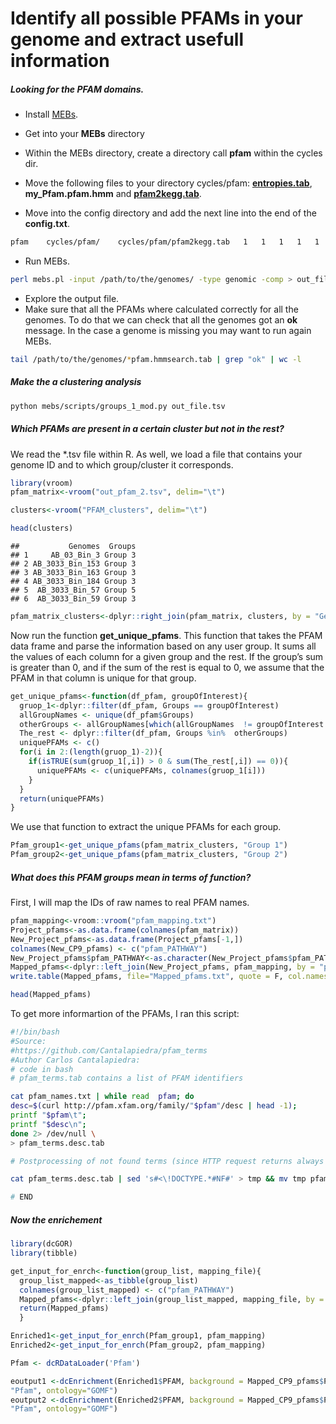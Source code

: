 Identify all possible PFAMs in your genome and extract usefull information
================

##### Looking for the PFAM domains.

  - Install [MEBs](https://github.com/valdeanda/mebs).

  - Get into your **MEBs** directory

  - Within the MEBs directory, create a directory call **pfam** within
    the cycles dir.

  - Move the following files to your directory cycles/pfam:
    [**entropies.tab**](https://github.com/mirnavazquez/Find_all_pfams/blob/master/data/),
    **my\_Pfam.pfam.hmm** and
    [**pfam2kegg.tab**](https://github.com/mirnavazquez/Find_all_pfams/blob/master/data/).

  - Move into the config directory and add the next line into the end of
    the **config.txt**.

<!-- end list -->

``` bash
pfam    cycles/pfam/    cycles/pfam/pfam2kegg.tab   1   1   1   1   1   1   1   1
```

  - Run MEBs.

<!-- end list -->

``` bash
perl mebs.pl -input /path/to/the/genomes/ -type genomic -comp > out_file.tsv
```

  - Explore the output file.
  - Make sure that all the PFAMs where calculated correctly for all the
    genomes. To do that we can check that all the genomes got an **ok**
    message. In the case a genome is missing you may want to run again
    MEBs.

<!-- end list -->

``` bash
tail /path/to/the/genomes/*pfam.hmmsearch.tab | grep "ok" | wc -l
```

##### Make the a clustering analysis

``` bash
python mebs/scripts/groups_1_mod.py out_file.tsv
```

##### Which PFAMs are present in a certain cluster but not in the rest?

We read the \*.tsv file within R. As well, we load a file that contains
your genome ID and to which group/cluster it corresponds.

``` r
library(vroom)
pfam_matrix<-vroom("out_pfam_2.tsv", delim="\t")
```

``` r
clusters<-vroom("PFAM_clusters", delim="\t")
```

``` r
head(clusters)
```

    ##           Genomes  Groups
    ## 1     AB_03_Bin_3 Group 3
    ## 2 AB_3033_Bin_153 Group 3
    ## 3 AB_3033_Bin_163 Group 3
    ## 4 AB_3033_Bin_184 Group 3
    ## 5  AB_3033_Bin_57 Group 5
    ## 6  AB_3033_Bin_59 Group 3

``` r
pfam_matrix_clusters<-dplyr::right_join(pfam_matrix, clusters, by = "Genomes")
```

Now run the function **get\_unique\_pfams**. This function that takes
the PFAM data frame and parse the information based on any user group.
It sums all the values of each column for a given group and the rest. If
the group’s sum is greater than 0, and if the sum of the rest is equal
to 0, we assume that the PFAM in that column is unique for that group.

``` r
get_unique_pfams<-function(df_pfam, groupOfInterest){
  gruop_1<-dplyr::filter(df_pfam, Groups == groupOfInterest)
  allGroupNames <- unique(df_pfam$Groups)
  otherGroups <- allGroupNames[which(allGroupNames  != groupOfInterest )]
  The_rest <- dplyr::filter(df_pfam, Groups %in%  otherGroups)
  uniquePFAMs <- c()
  for(i in 2:(length(gruop_1)-2)){
    if(isTRUE(sum(gruop_1[,i]) > 0 & sum(The_rest[,i]) == 0)){
      uniquePFAMs <- c(uniquePFAMs, colnames(gruop_1[i]))
    }
  }
  return(uniquePFAMs)
}
```

We use that function to extract the unique PFAMs for each group.

``` r
Pfam_group1<-get_unique_pfams(pfam_matrix_clusters, "Group 1")
Pfam_group2<-get_unique_pfams(pfam_matrix_clusters, "Group 2")
```

##### What does this PFAM groups mean in terms of function?

First, I will map the IDs of raw names to real PFAM names.

``` r
pfam_mapping<-vroom::vroom("pfam_mapping.txt")
Project_pfams<-as.data.frame(colnames(pfam_matrix))
New_Project_pfams<-as.data.frame(Project_pfams[-1,])
colnames(New_CP9_pfams) <- c("pfam_PATHWAY")
New_Project_pfams$pfam_PATHWAY<-as.character(New_Project_pfams$pfam_PATHWAY)
Mapped_pfams<-dplyr::left_join(New_Project_pfams, pfam_mapping, by = "pfam_PATHWAY")
write.table(Mapped_pfams, file="Mapped_pfams.txt", quote = F, col.names = T, row.names = F, sep = "\t")
```

``` r
head(Mapped_pfams)
```

To get more informartion of the PFAMs, I ran this script:

``` bash
#!/bin/bash
#Source:
#https://github.com/Cantalapiedra/pfam_terms
#Author Carlos Cantalapiedra:
# code in bash
# pfam_terms.tab contains a list of PFAM identifiers

cat pfam_names.txt | while read  pfam; do
desc=$(curl http://pfam.xfam.org/family/"$pfam"/desc | head -1);
printf "$pfam\t";
printf "$desc\n";
done 2> /dev/null \
> pfam_terms.desc.tab

# Postprocessing of not found terms (since HTTP request returns always 200, even when the PFAM term was not found and an error is reported in HTML)

cat pfam_terms.desc.tab | sed 's#<\!DOCTYPE.*#NF#' > tmp && mv tmp pfam_terms.desc.tab

# END
```

##### Now the enrichement

``` r
library(dcGOR)
library(tibble)
```

``` r
get_input_for_enrch<-function(group_list, mapping_file){
  group_list_mapped<-as_tibble(group_list)
  colnames(group_list_mapped) <- c("pfam_PATHWAY")
  Mapped_pfams<-dplyr::left_join(group_list_mapped, mapping_file, by = "pfam_PATHWAY")
  return(Mapped_pfams)
  }
```

``` r
Enriched1<-get_input_for_enrch(Pfam_group1, pfam_mapping)
Enriched2<-get_input_for_enrch(Pfam_group2, pfam_mapping)
```

``` r
Pfam <- dcRDataLoader('Pfam')
```

``` r
eoutput1 <-dcEnrichment(Enriched1$PFAM, background = Mapped_CP9_pfams$PFAM, domain = 
"Pfam", ontology="GOMF")
eoutput2 <-dcEnrichment(Enriched2$PFAM, background = Mapped_CP9_pfams$PFAM, domain = 
"Pfam", ontology="GOMF")
```

